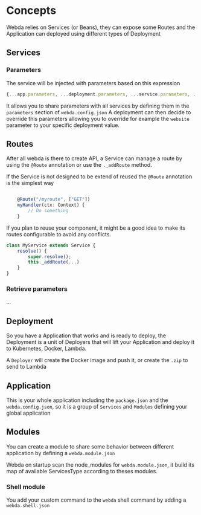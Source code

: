 # Concepts

Webda relies on Services (or Beans), they can expose some Routes and the Application can deployed using different types of Deployment

## Services

### Parameters

The service will be injected with parameters based on this expression

```js
{...app.parameters, ...deployment.parameters, ...service.parameters, ...deployment.service.parameters}
```

It allows you to share parameters with all services by defining them in the `parameters` section of `webda.config.json`
A deployment can then decide to override this parameters allowing you to override for example the `website` parameter to your specific deployment value.

## Routes

After all webda is there to create API, a Service can manage a route by using the `@Route` annotation or use the `._addRoute` method.

If the Service is not designed to be extend of reused the `@Route` annotation is the simplest way

```js

    @Route("/myroute", ["GET"])
    myHandler(ctx: Context) {
        // Do something
    }
```

If you plan to reuse your component, it might be a good idea to make its routes configurable to avoid any conflicts.

```js
class MyService extends Service {
    resolve() {
        super.resolve();
        this._addRoute(...)
    }
}
```

### Retrieve parameters

...

## Deployment

So you have a Application that works and is ready to deploy, the Deployment is a unit of Deployers that will lift your Application and deploy it to Kubernetes, Docker, Lambda.

A `Deployer` will create the Docker image and push it, or create the `.zip` to send to Lambda

## Application

This is your whole application including the `package.json` and the `webda.config.json`, so it is a group of `Services` and `Modules` defining your global application

## Modules

You can create a module to share some behavior between different application by defining a `webda.module.json`

Webda on startup scan the node_modules for `webda.module.json`, it build its map of available ServicesType according to theses modules.

### Shell module

You add your custom command to the `webda` shell command by adding a `webda.shell.json`
